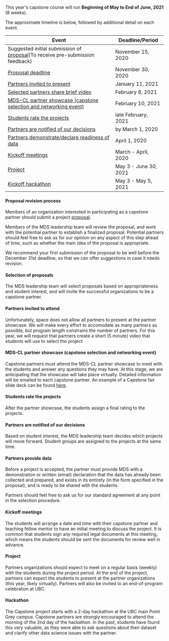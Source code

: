 
This year's capstone course will run __Beginning of May to End of June, 2021__ (8 weeks).

The approximate timeline is below, followed by additional detail on each event.

| Event | Deadline/Period |
| ----- | ---- |
| Suggested initial submission of [proposal](https://ubc.ca1.qualtrics.com/jfe/form/SV_6G26k7yyLVRcb0F)(To receive pre-submission feedback) | November 15, 2020 |
| [Proposal deadline](#proposal-revision-process) | November 30, 2020  |
| [Partners invited to present](#selection-of-proposals) | January 11, 2021   |
| [Selected partners share brief video](#partner-videos) | February 8, 2021   |
| [MDS-CL partner showcase (capstone selection and networking event)](#partner-showcase)       | February 10, 2021 |
| [Students rate the projects](#students-rate-the-projects)  | late February, 2021 |
| [Partners are notified of our decisions](#partners-are-notified-of-our-decisions) | by March 1, 2020 |
| [Partners demonstrate/declare readiness of data](#partners-provide-data)  | April 1, 2020 |
| [Kickoff meetings](#kickoff-meetings)    | March - April, 2020 |
| [Project](#project) | May 3 - June 30, 2021 |
| [Kickoff hackathon](#hackathon) | May 3 - May 5, 2021 |

#### Proposal revision process

Members of an organization interested in participating as a capstone partner should submit a project [proposal](https://ubc.ca1.qualtrics.com/jfe/form/SV_6G26k7yyLVRcb0F).

Members of the MDS leadership team will review the proposal, and work with the potential partner to establish a finalized proposal. Potential partners should feel free to ask us for our opinion on any aspect of this step ahead of time, such as whether the main idea of the proposal is appropriate.

We recommend your first submission of the proposal to be well before the December 31st deadline, so that we can offer suggestions in case it needs revision.

#### Selection of proposals

The MDS leadership team will select proposals based on appropriateness and student interest, and will invite the successful organizations to be a capstone partner.

#### Partners invited to attend

Unfortunately, space does not allow all partners to present at the partner showcase. We will make every effort to accomodate as many partners as possible, but program length constrains the number of partners. For this year, we will request that partners create a short (5 minute) video that students will use to select the project

#### MDS-CL partner showcase (capstone selection and networking event)

Capstone partners must attend the MDS-CL partner showcase to meet with the students and answer any questions they may have. At this stage, we are anticipating that the showcase will take place virtually. Detailed information will be emailed to each capstone partner. An example of a Capstone fair slide deck can be found [here](/Sauder2019CapstoneFair.pdf).


#### Students rate the projects

After the partner showcase, the students assign a final rating to the projects.

#### Partners are notified of our decisions

Based on student interest, the MDS leadership team decides which projects will move forward. Student groups are assigned to the projects at the same time. 

#### Partners provide data

Before a project is accepted, the partner must provide MDS with a demonstration or written (email) declaration that the data has already been collected and prepared, and exists in its entirety (in the form specified in the proposal), and is ready to be shared with the students.

Partners should feel free to ask us for our standard agreement at any point in the selection procedure.

#### Kickoff meetings

The students will arrange a date and time with their capstone partner and teaching fellow mentor to have an initial meeting to discuss the project. It is common that students sign any required legal documents at this meeting, which means the students should be sent the documents for review well in advance.

#### Project

Partners organizations should expect to meet on a regular basis (weekly) with the students during the project period. At the end of the project, partners can expect the students to present at the partner organizations (this year, likely virtually). Partners will also be invited to an end-of-program celebration at UBC.

#### Hackathon

The Capstone project starts with a 2-day hackathon at the UBC main Point Grey campus. Capstone partners are strongly encouraged to attend the morning of the 2nd day of the hackathon. In the past, students have found this very valuable, as they were able to ask questions about their dataset and clarify other data science issues with the partner.

